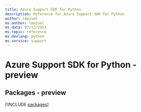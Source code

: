 ```yaml
---
title: Azure Support SDK for Python
description: Reference for Azure Support SDK for Python
author: lmazuel
ms.author: lmazuel
ms.data: 07/12/2023
ms.topic: reference
ms.devlang: python
ms.service: support
---
```

# Azure Support SDK for Python - preview
## Packages - preview
[!INCLUDE [packages](support-index.md)]